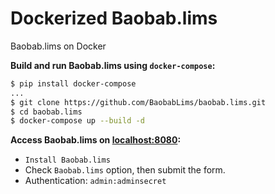 # Dockerized Baobab.lims

Baobab.lims on Docker

**Build and run Baobab.lims using `docker-compose`:**

```sh
$ pip install docker-compose
...
$ git clone https://github.com/BaobabLims/baobab.lims.git
$ cd baobab.lims
$ docker-compose up --build -d
```

**Access Baobab.lims on [localhost:8080](http://localhost:8080):**

- `Install Baobab.lims`
- Check `Baobab.lims` option, then submit the form.
- Authentication: `admin:adminsecret`
